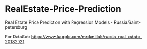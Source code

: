 # RealEstate-Price-Prediction
Real Estate Price Prediction with Regression Models - Russia/Saint-petersburg

For DataSet: https://www.kaggle.com/mrdaniilak/russia-real-estate-20182021.

